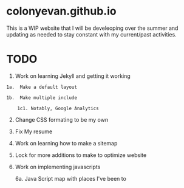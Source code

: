 # colonyevan.github.io

This is a WIP website that I will be develeoping over the summer and updating as needed to stay constant with my current/past activities.

# TODO

1.   Work on learning Jekyll and getting it working

    1a.  Make a default layout

    1b.  Make multiple include

        1c1. Notably, Google Analytics

2. Change CSS formating to be my own

3. Fix My resume

4. Work on learning how to make a sitemap

5. Lock for more additions to make to optimize website

6. Work on implementing javascripts

    6a. Java Script map with places I've been to